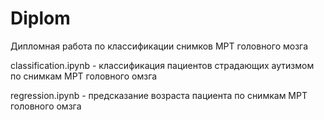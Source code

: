 # Diplom

Дипломная работа по классификации снимков МРТ головного мозга


classification.ipynb - классификация пациентов страдающих аутизмом по снимкам МРТ головного омзга

regression.ipynb - предсказание возраста пациента по снимкам МРТ головного омзга
